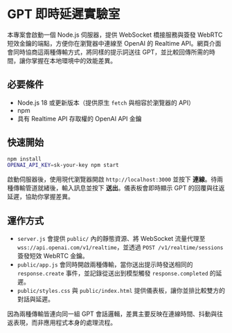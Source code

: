# GPT 即時延遲實驗室

本專案會啟動一個 Node.js 伺服器，提供 WebSocket 橋接服務與簽發 WebRTC 短效金鑰的端點，方便你在瀏覽器中連線至 OpenAI 的 Realtime API。網頁介面會同時協商這兩種傳輸方式，將同樣的提示詞送往 GPT，並比較回傳所需的時間，讓你掌握在本地環境中的效能差異。

## 必要條件

- Node.js 18 或更新版本（提供原生 `fetch` 與相容於瀏覽器的 API）
- npm
- 具有 Realtime API 存取權的 OpenAI API 金鑰

## 快速開始

```bash
npm install
OPENAI_API_KEY=sk-your-key npm start
```

啟動伺服器後，使用現代瀏覽器開啟 `http://localhost:3000` 並按下 **連線**。待兩種傳輸管道就緒後，輸入訊息並按下 **送出**。儀表板會即時顯示 GPT 的回覆與往返延遲，協助你掌握差異。

## 運作方式

- `server.js` 會提供 `public/` 內的靜態資源、將 WebSocket 流量代理至 `wss://api.openai.com/v1/realtime`，並透過 `POST /v1/realtime/sessions` 簽發短效 WebRTC 金鑰。
- `public/app.js` 會同時開啟兩種傳輸，當你送出提示時發送相同的 `response.create` 事件，並記錄從送出到模型觸發 `response.completed` 的延遲。
- `public/styles.css` 與 `public/index.html` 提供儀表板，讓你並排比較雙方的對話與延遲。

因為兩種傳輸皆連向同一組 GPT 會話邏輯，差異主要反映在連線時間、抖動與往返表現，而非應用程式本身的處理流程。
